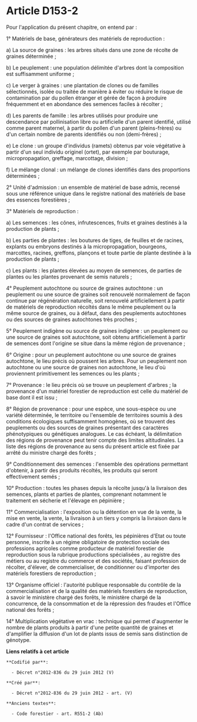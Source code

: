 # Article D153-2

Pour l'application du présent chapitre, on entend par :

1° Matériels de base, générateurs des matériels de reproduction :

a) La source de graines : les arbres situés dans une zone de récolte de graines déterminée ;

b) Le peuplement : une population délimitée d'arbres dont la composition est suffisamment uniforme ;

c) Le verger à graines : une plantation de clones ou de familles sélectionnés, isolée ou traitée de manière à éviter ou
réduire le risque de contamination par du pollen étranger et gérée de façon à produire fréquemment et en abondance des
semences faciles à récolter ;

d) Les parents de famille : les arbres utilisés pour produire une descendance par pollinisation libre ou artificielle d'un
parent identifié, utilisé comme parent maternel, à partir du pollen d'un parent (pleins-frères) ou d'un certain nombre de
parents identifiés ou non (demi-frères) ;

e) Le clone : un groupe d'individus (ramets) obtenus par voie végétative à partir d'un seul individu originel (ortet), par
exemple par bouturage, micropropagation, greffage, marcottage, division ;

f) Le mélange clonal : un mélange de clones identifiés dans des proportions déterminées ;

2° Unité d'admission : un ensemble de matériel de base admis, recensé sous une référence unique dans le registre national des
matériels de base des essences forestières ;

3° Matériels de reproduction :

a) Les semences : les cônes, infrutescences, fruits et graines destinés à la production de plants ;

b) Les parties de plantes : les boutures de tiges, de feuilles et de racines, explants ou embryons destinés à la
micropropagation, bourgeons, marcottes, racines, greffons, plançons et toute partie de plante destinée à la production de
plants ;

c) Les plants : les plantes élevées au moyen de semences, de parties de plantes ou les plantes provenant de semis naturels ;

4° Peuplement autochtone ou source de graines autochtone : un peuplement ou une source de graines soit renouvelé normalement
de façon continue par régénération naturelle, soit renouvelé artificiellement à partir de matériels de reproduction récoltés
dans le même peuplement ou la même source de graines, ou à défaut, dans des peuplements autochtones ou des sources de graines
autochtones très proches ;

5° Peuplement indigène ou source de graines indigène : un peuplement ou une source de graines soit autochtone, soit obtenu
artificiellement à partir de semences dont l'origine se situe dans la même région de provenance ;

6° Origine : pour un peuplement autochtone ou une source de graines autochtone, le lieu précis où poussent les arbres. Pour
un peuplement non autochtone ou une source de graines non autochtone, le lieu d'où proviennent primitivement les semences ou
les plants ;

7° Provenance : le lieu précis où se trouve un peuplement d'arbres ; la provenance d'un matériel forestier de reproduction
est celle du matériel de base dont il est issu ;

8° Région de provenance : pour une espèce, une sous-espèce ou une variété déterminée, le territoire ou l'ensemble de
territoires soumis à des conditions écologiques suffisamment homogènes, où se trouvent des peuplements ou des sources de
graines présentant des caractères phénotypiques ou génétiques analogues. Le cas échéant, la délimitation des régions de
provenance peut tenir compte des limites altitudinales. La liste des régions de provenance au sens du présent article est
fixée par arrêté du ministre chargé des forêts ;

9° Conditionnement des semences : l'ensemble des opérations permettant d'obtenir, à partir des produits récoltés, les
produits qui seront effectivement semés ;

10° Production : toutes les phases depuis la récolte jusqu'à la livraison des semences, plants et parties de plantes,
comprenant notamment le traitement en sécherie et l'élevage en pépinière ;

11° Commercialisation : l'exposition ou la détention en vue de la vente, la mise en vente, la vente, la livraison à un tiers
y compris la livraison dans le cadre d'un contrat de services ;

12° Fournisseur : l'Office national des forêts, les pépinières d'Etat ou toute personne, inscrite à un régime obligatoire de
protection sociale des professions agricoles comme producteur de matériel forestier de reproduction sous la rubrique
productions spécialisées , au registre des métiers ou au registre du commerce et des sociétés, faisant profession de
récolter, d'élever, de commercialiser, de conditionner ou d'importer des matériels forestiers de reproduction ;

13° Organisme officiel : l'autorité publique responsable du contrôle de la commercialisation et de la qualité des matériels
forestiers de reproduction, à savoir le ministère chargé des forêts, le ministère chargé de la concurrence, de la
consommation et de la répression des fraudes et l'Office national des forêts ;

14° Multiplication végétative en vrac : technique qui permet d'augmenter le nombre de plants produits à partir d'une petite
quantité de graines et d'amplifier la diffusion d'un lot de plants issus de semis sans distinction de génotype.

**Liens relatifs à cet article**

	**Codifié par**:

	  - Décret n°2012-836 du 29 juin 2012 (V)

	**Créé par**:

	  - Décret n°2012-836 du 29 juin 2012 - art. (V)

	**Anciens textes**:

	  - Code forestier - art. R551-2 (Ab)
